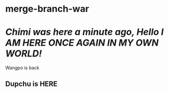 # merge-branch-war

# ***Chimi was here a minute ago, Hello I AM HERE ONCE AGAIN IN MY OWN WORLD!***
Wangpo is back

## Dupchu is HERE